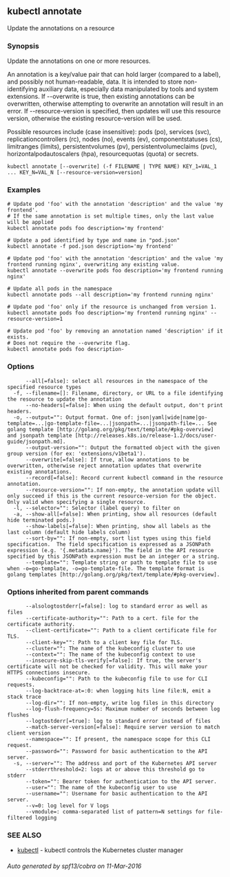 ---
---

## kubectl annotate

Update the annotations on a resource

### Synopsis


Update the annotations on one or more resources.

An annotation is a key/value pair that can hold larger (compared to a label), and possibly not human-readable, data.
It is intended to store non-identifying auxiliary data, especially data manipulated by tools and system extensions.
If --overwrite is true, then existing annotations can be overwritten, otherwise attempting to overwrite an annotation will result in an error.
If --resource-version is specified, then updates will use this resource version, otherwise the existing resource-version will be used.

Possible resources include (case insensitive): pods (po), services (svc),
replicationcontrollers (rc), nodes (no), events (ev), componentstatuses (cs),
limitranges (limits), persistentvolumes (pv), persistentvolumeclaims (pvc),
horizontalpodautoscalers (hpa), resourcequotas (quota) or secrets.

```
kubectl annotate [--overwrite] (-f FILENAME | TYPE NAME) KEY_1=VAL_1 ... KEY_N=VAL_N [--resource-version=version]
```

### Examples

```
# Update pod 'foo' with the annotation 'description' and the value 'my frontend'.
# If the same annotation is set multiple times, only the last value will be applied
kubectl annotate pods foo description='my frontend'

# Update a pod identified by type and name in "pod.json"
kubectl annotate -f pod.json description='my frontend'

# Update pod 'foo' with the annotation 'description' and the value 'my frontend running nginx', overwriting any existing value.
kubectl annotate --overwrite pods foo description='my frontend running nginx'

# Update all pods in the namespace
kubectl annotate pods --all description='my frontend running nginx'

# Update pod 'foo' only if the resource is unchanged from version 1.
kubectl annotate pods foo description='my frontend running nginx' --resource-version=1

# Update pod 'foo' by removing an annotation named 'description' if it exists.
# Does not require the --overwrite flag.
kubectl annotate pods foo description-
```

### Options

```
      --all[=false]: select all resources in the namespace of the specified resource types
  -f, --filename=[]: Filename, directory, or URL to a file identifying the resource to update the annotation
      --no-headers[=false]: When using the default output, don't print headers.
  -o, --output="": Output format. One of: json|yaml|wide|name|go-template=...|go-template-file=...|jsonpath=...|jsonpath-file=... See golang template [http://golang.org/pkg/text/template/#pkg-overview] and jsonpath template [http://releases.k8s.io/release-1.2/docs/user-guide/jsonpath.md].
      --output-version="": Output the formatted object with the given group version (for ex: 'extensions/v1beta1').
      --overwrite[=false]: If true, allow annotations to be overwritten, otherwise reject annotation updates that overwrite existing annotations.
      --record[=false]: Record current kubectl command in the resource annotation.
      --resource-version="": If non-empty, the annotation update will only succeed if this is the current resource-version for the object. Only valid when specifying a single resource.
  -l, --selector="": Selector (label query) to filter on
  -a, --show-all[=false]: When printing, show all resources (default hide terminated pods.)
      --show-labels[=false]: When printing, show all labels as the last column (default hide labels column)
      --sort-by="": If non-empty, sort list types using this field specification.  The field specification is expressed as a JSONPath expression (e.g. '{.metadata.name}'). The field in the API resource specified by this JSONPath expression must be an integer or a string.
      --template="": Template string or path to template file to use when -o=go-template, -o=go-template-file. The template format is golang templates [http://golang.org/pkg/text/template/#pkg-overview].
```

### Options inherited from parent commands

```
      --alsologtostderr[=false]: log to standard error as well as files
      --certificate-authority="": Path to a cert. file for the certificate authority.
      --client-certificate="": Path to a client certificate file for TLS.
      --client-key="": Path to a client key file for TLS.
      --cluster="": The name of the kubeconfig cluster to use
      --context="": The name of the kubeconfig context to use
      --insecure-skip-tls-verify[=false]: If true, the server's certificate will not be checked for validity. This will make your HTTPS connections insecure.
      --kubeconfig="": Path to the kubeconfig file to use for CLI requests.
      --log-backtrace-at=:0: when logging hits line file:N, emit a stack trace
      --log-dir="": If non-empty, write log files in this directory
      --log-flush-frequency=5s: Maximum number of seconds between log flushes
      --logtostderr[=true]: log to standard error instead of files
      --match-server-version[=false]: Require server version to match client version
      --namespace="": If present, the namespace scope for this CLI request.
      --password="": Password for basic authentication to the API server.
  -s, --server="": The address and port of the Kubernetes API server
      --stderrthreshold=2: logs at or above this threshold go to stderr
      --token="": Bearer token for authentication to the API server.
      --user="": The name of the kubeconfig user to use
      --username="": Username for basic authentication to the API server.
      --v=0: log level for V logs
      --vmodule=: comma-separated list of pattern=N settings for file-filtered logging
```

### SEE ALSO

* [kubectl](kubectl/)	 - kubectl controls the Kubernetes cluster manager

###### Auto generated by spf13/cobra on 11-Mar-2016